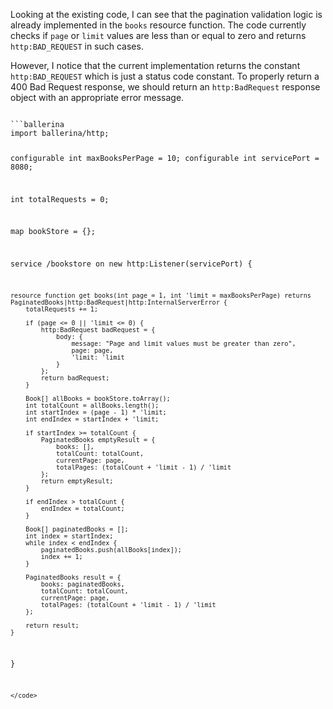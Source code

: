 Looking at the existing code, I can see that the pagination validation logic is already implemented in the `books` resource function. The code currently checks if `page` or `limit` values are less than or equal to zero and returns `http:BAD_REQUEST` in such cases.

However, I notice that the current implementation returns the constant `http:BAD_REQUEST` which is just a status code constant. To properly return a 400 Bad Request response, we should return an `http:BadRequest` response object with an appropriate error message.

<code filename="main.bal">
```ballerina
import ballerina/http;

configurable int maxBooksPerPage = 10;
configurable int servicePort = 8080;

int totalRequests = 0;

map<Book> bookStore = {};

service /bookstore on new http:Listener(servicePort) {

    resource function get books(int page = 1, int 'limit = maxBooksPerPage) returns PaginatedBooks|http:BadRequest|http:InternalServerError {
        totalRequests += 1;

        if (page <= 0 || 'limit <= 0) {
            http:BadRequest badRequest = {
                body: {
                    message: "Page and limit values must be greater than zero",
                    page: page,
                    'limit: 'limit
                }
            };
            return badRequest;
        }

        Book[] allBooks = bookStore.toArray();
        int totalCount = allBooks.length();
        int startIndex = (page - 1) * 'limit;
        int endIndex = startIndex + 'limit;

        if startIndex >= totalCount {
            PaginatedBooks emptyResult = {
                books: [],
                totalCount: totalCount,
                currentPage: page,
                totalPages: (totalCount + 'limit - 1) / 'limit
            };
            return emptyResult;
        }

        if endIndex > totalCount {
            endIndex = totalCount;
        }

        Book[] paginatedBooks = [];
        int index = startIndex;
        while index < endIndex {
            paginatedBooks.push(allBooks[index]);
            index += 1;
        }

        PaginatedBooks result = {
            books: paginatedBooks,
            totalCount: totalCount,
            currentPage: page,
            totalPages: (totalCount + 'limit - 1) / 'limit
        };

        return result;
    }
}
```
</code>